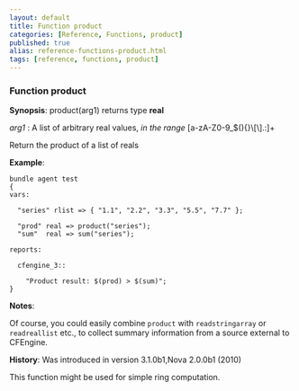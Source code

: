 ```yaml
---
layout: default
title: Function product
categories: [Reference, Functions, product]
published: true
alias: reference-functions-product.html
tags: [reference, functions, product]
---
```


### Function product

**Synopsis**: product(arg1) returns type **real**

  
 *arg1* : A list of arbitrary real values, *in the range*
[a-zA-Z0-9\_\$(){}\\[\\].:]+   

Return the product of a list of reals

**Example**:  
   

```cf3
bundle agent test
{
vars:

  "series" rlist => { "1.1", "2.2", "3.3", "5.5", "7.7" };

  "prod" real => product("series");
  "sum"  real => sum("series");

reports:

  cfengine_3::

    "Product result: $(prod) > $(sum)";
}
```

**Notes**:  
   
 Of course, you could easily combine `product` with `readstringarray` or
`readreallist` etc., to collect summary information from a source
external to CFEngine.

**History**: Was introduced in version 3.1.0b1,Nova 2.0.0b1 (2010)

This function might be used for simple ring computation.
